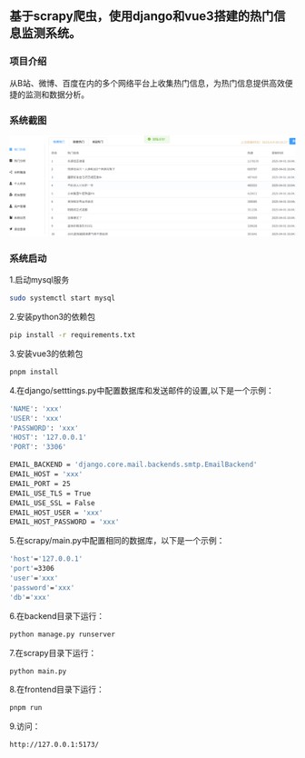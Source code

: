 ## 基于scrapy爬虫，使用django和vue3搭建的热门信息监测系统。
### 项目介绍
从B站、微博、百度在内的多个网络平台上收集热门信息，为热门信息提供高效便捷的监测和数据分析。
### 系统截图
![image](frontend/public/系统截图.png)
### 系统启动
1.启动mysql服务
```sh
sudo systemctl start mysql
```
2.安装python3的依赖包
```sh
pip install -r requirements.txt
```
3.安装vue3的依赖包
```sh
pnpm install
```
4.在django/setttings.py中配置数据库和发送邮件的设置,以下是一个示例：
```sh
'NAME': 'xxx'
'USER': 'xxx'
'PASSWORD': 'xxx'
'HOST': '127.0.0.1'
'PORT': '3306'
```
```sh
EMAIL_BACKEND = 'django.core.mail.backends.smtp.EmailBackend'
EMAIL_HOST = 'xxx'
EMAIL_PORT = 25
EMAIL_USE_TLS = True
EMAIL_USE_SSL = False
EMAIL_HOST_USER = 'xxx'
EMAIL_HOST_PASSWORD = 'xxx'
```
5.在scrapy/main.py中配置相同的数据库，以下是一个示例：
```sh
'host'='127.0.0.1'
'port'=3306
'user'='xxx'
'password'='xxx'
'db'='xxx'
```
6.在backend目录下运行：
```sh
python manage.py runserver
```
7.在scrapy目录下运行：
```sh
python main.py
```
8.在frontend目录下运行：
```sh
pnpm run
```
9.访问：
```sh
http://127.0.0.1:5173/
```